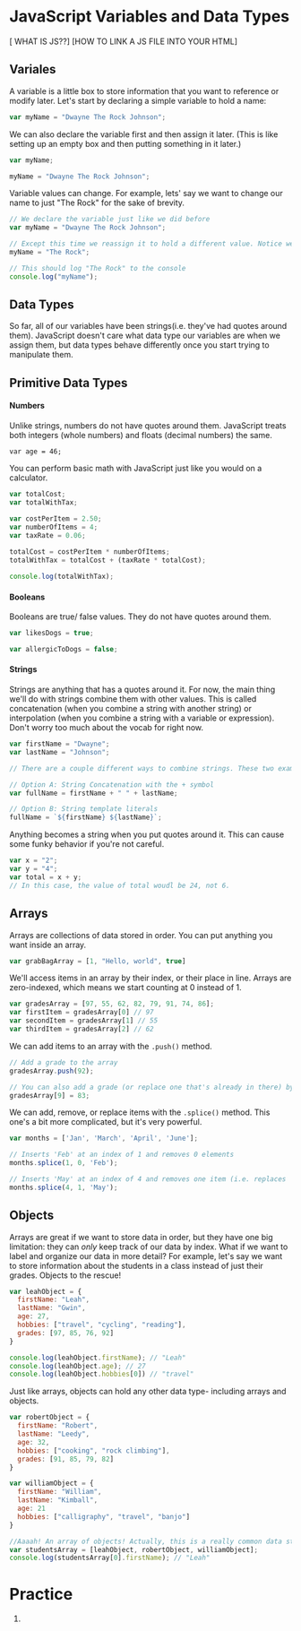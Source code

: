 # JavaScript Variables and Data Types

[ WHAT IS JS??]
[HOW TO LINK A JS FILE INTO YOUR HTML]

## Variales
A variable is a little box to store information that you want to reference or modify later. Let's start by declaring a simple variable to hold a name:

```js
var myName = "Dwayne The Rock Johnson";
```

We can also declare the variable first and then assign it later. (This is like setting up an empty box and then putting something in it later.)
```js
var myName;

myName = "Dwayne The Rock Johnson";
```
Variable values can change. For example, lets' say we want to change our name to just "The Rock" for the sake of brevity.

```js
// We declare the variable just like we did before
var myName = "Dwayne The Rock Johnson";

// Except this time we reassign it to hold a different value. Notice we don't have to use the var keyword for reassignments.
myName = "The Rock";

// This should log "The Rock" to the console
console.log("myName");
```


## Data Types
So far, all of our variables have been strings(i.e. they've had quotes around them). JavaScript doesn't care what data type our variables are when we assign them, but data types behave differently once you start trying to manipulate them. 
## Primitive Data Types
#### Numbers
Unlike strings, numbers do not have quotes around them. JavaScript treats both integers (whole numbers) and floats (decimal numbers) the same.
```
var age = 46;
```
You can perform basic math with JavaScript just like you would on a calculator.

```js
var totalCost;
var totalWithTax;

var costPerItem = 2.50;
var numberOfItems = 4;
var taxRate = 0.06;
 
totalCost = costPerItem * numberOfItems;
totalWithTax = totalCost + (taxRate * totalCost);

console.log(totalWithTax);
```

#### Booleans
Booleans are true/ false values. They do not have quotes around them.

```js
var likesDogs = true;

var allergicToDogs = false;
```
#### Strings 
Strings are anything that has a quotes around it. For now, the main thing we'll do with strings combine them with other values. This is called concatenation (when you combine a string with another string) or interpolation (when you combine a string with a variable or expression). Don't worry too much about the vocab for right now.

```js
var firstName = "Dwayne";
var lastName = "Johnson";

// There are a couple different ways to combine strings. These two examples produce the same result:

// Option A: String Concatenation with the + symbol
var fullName = firstName + " " + lastName;

// Option B: String template literals
fullName = `${firstName} ${lastName}`;
```

Anything becomes a string when you put quotes around it. This can cause some funky behavior if you're not careful.

```js
var x = "2";
var y = "4";
var total = x + y;
// In this case, the value of total woudl be 24, not 6.

```

## Arrays
Arrays are collections of data stored in order. You can put anything you want inside an array. 
```js
var grabBagArray = [1, "Hello, world", true]
```

We'll access items in an array by their index, or their place in line. Arrays are zero-indexed, which means we start counting at 0 instead of 1.

```js
var gradesArray = [97, 55, 62, 82, 79, 91, 74, 86];
var firstItem = gradesArray[0] // 97
var secondItem = gradesArray[1] // 55
var thirdItem = gradesArray[2] // 62
```
We can add items to an array with the `.push()` method.

```js
// Add a grade to the array
gradesArray.push(92);

// You can also add a grade (or replace one that's already in there) by accessing its index
gradesArray[9] = 83;
```
We can add, remove, or replace items with the `.splice()` method. This one's a bit more complicated, but it's very powerful.
```js
var months = ['Jan', 'March', 'April', 'June'];

// Inserts 'Feb' at an index of 1 and removes 0 elements 
months.splice(1, 0, 'Feb');

// Inserts 'May' at an index of 4 and removes one item (i.e. replaces 'June')
months.splice(4, 1, 'May');
```
## Objects
Arrays are great if we want to store data in order, but they have one big limitation: they can *only* keep track of our data by index. What if we want to label and organize our data in more detail? For example, let's say we want to store information about the students in a class instead of just their grades. Objects to the rescue!

```js
var leahObject = {
  firstName: "Leah",
  lastName: "Gwin",
  age: 27,
  hobbies: ["travel", "cycling", "reading"],
  grades: [97, 85, 76, 92]
}

console.log(leahObject.firstName); // "Leah"
console.log(leahObject.age); // 27
console.log(leahObject.hobbies[0]) // "travel"
```
Just like arrays, objects can hold any other data type- including arrays and objects. 

```js
var robertObject = {
  firstName: "Robert",
  lastName: "Leedy",
  age: 32,
  hobbies: ["cooking", "rock climbing"],
  grades: [91, 85, 79, 82]
}

var williamObject = {
  firstName: "William",
  lastName: "Kimball",
  age: 21
  hobbies: ["calligraphy", "travel", "banjo"]
}

//Aaaah! An array of objects! Actually, this is a really common data structure and we'll see it a lot. 
var studentsArray = [leahObject, robertObject, williamObject];
console.log(studentsArray[0].firstName); // "Leah"
```

# Practice
1. 